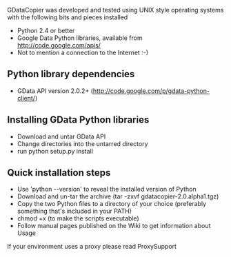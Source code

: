 GDataCopier was developed and tested using UNIX style operating systems with the following bits and pieces installed

  * Python 2.4 or better
  * Google Data Python libraries, available from http://code.google.com/apis/
  * Not to mention a connection to the Internet :-)

## Python library dependencies ##

  * GData API version 2.0.2+ (http://code.google.com/p/gdata-python-client/)

## Installing GData Python libraries ##

  * Download and untar GData API
  * Change directories into the untarred directory
  * run python setup.py install

## Quick installation steps ##

  * Use 'python --version' to reveal the installed version of Python
  * Download and un-tar the archive (tar -zxvf gdatacopier-2.0.alpha1.tgz)
  * Copy the two Python files to a directory of your choice (preferably something that's included in your PATH)
  * chmod +x (to make the scripts executable)
  * Follow manual pages published on the Wiki to get information about Usage

If your environment uses a proxy please read ProxySupport